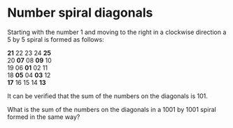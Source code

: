 # Number spiral diagonals

Starting with the number 1 and moving to the right in a clockwise direction a 5 by 5 spiral is formed as follows:

__21__ 22 23 24 __25__  
20  __07__  08  __09__ 10  
19  06  __01__  02 11  
18  __05__  04  __03__ 12  
__17__ 16 15 14 __13__  

It can be verified that the sum of the numbers on the diagonals is 101.

What is the sum of the numbers on the diagonals in a 1001 by 1001 spiral formed in the same way?